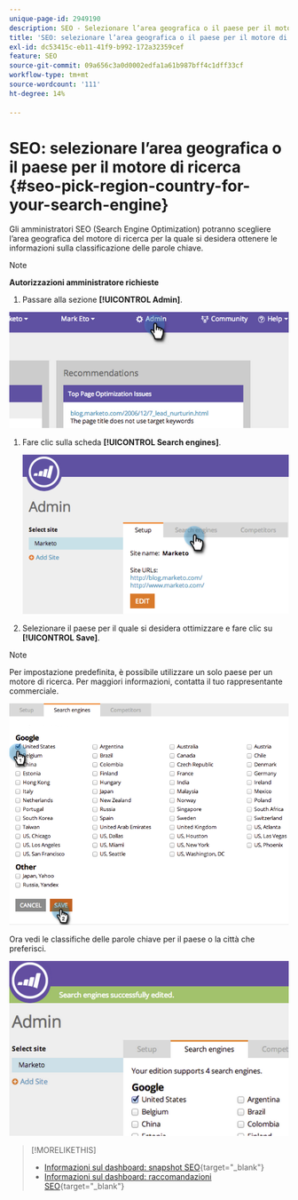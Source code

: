 ```yaml
---
unique-page-id: 2949190
description: SEO - Selezionare l’area geografica o il paese per il motore di ricerca - Documentazione di Marketo - Documentazione del prodotto
title: 'SEO: selezionare l’area geografica o il paese per il motore di ricerca'
exl-id: dc53415c-eb11-41f9-b992-172a32359cef
feature: SEO
source-git-commit: 09a656c3a0d0002edfa1a61b987bff4c1dff33cf
workflow-type: tm+mt
source-wordcount: '111'
ht-degree: 14%

---
```


# SEO: selezionare l’area geografica o il paese per il motore di ricerca {#seo-pick-region-country-for-your-search-engine}

Gli amministratori SEO (Search Engine Optimization) potranno scegliere l’area geografica del motore di ricerca per la quale si desidera ottenere le informazioni sulla classificazione delle parole chiave.

>[!NOTE]
>
>**Autorizzazioni amministratore richieste**

1. Passare alla sezione **[!UICONTROL Admin]**.

![](assets/image2014-9-17-21-3a6-3a43.png)

1. Fare clic sulla scheda **[!UICONTROL Search engines]**.

   ![](assets/image2014-9-17-21-3a7-3a25.png)

1. Selezionare il paese per il quale si desidera ottimizzare e fare clic su **[!UICONTROL Save]**.

>[!NOTE]
>
>Per impostazione predefinita, è possibile utilizzare un solo paese per un motore di ricerca. Per maggiori informazioni, contatta il tuo rappresentante commerciale.

![](assets/image2014-9-17-21-3a8-3a8.png)

Ora vedi le classifiche delle parole chiave per il paese o la città che preferisci.

![](assets/image2014-9-17-21-3a8-3a15.png)

>[!MORELIKETHIS]
>
>* [Informazioni sul dashboard: snapshot SEO](/help/marketo/product-docs/additional-apps/seo/understanding-seo/understanding-the-seo-dashboard-seo-snapshot.md){target="_blank"}
>* [Informazioni sul dashboard: raccomandazioni SEO](/help/marketo/product-docs/additional-apps/seo/understanding-seo/understanding-the-seo-dashboard-seo-recommendations.md){target="_blank"}
